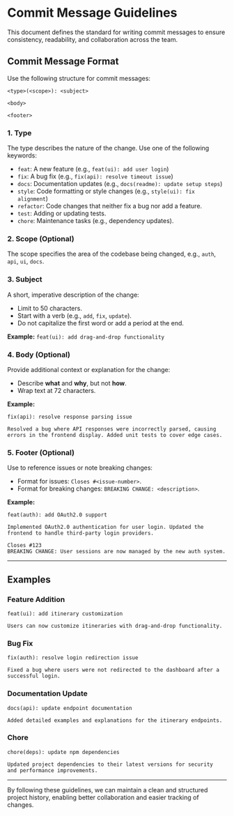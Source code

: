 # Commit Message Guidelines

This document defines the standard for writing commit messages to ensure consistency, readability, and collaboration across the team.

## Commit Message Format
Use the following structure for commit messages:

```
<type>(<scope>): <subject>

<body>

<footer>
```

### 1. **Type**
The type describes the nature of the change. Use one of the following keywords:

- `feat`: A new feature (e.g., `feat(ui): add user login`)
- `fix`: A bug fix (e.g., `fix(api): resolve timeout issue`)
- `docs`: Documentation updates (e.g., `docs(readme): update setup steps`)
- `style`: Code formatting or style changes (e.g., `style(ui): fix alignment`)
- `refactor`: Code changes that neither fix a bug nor add a feature.
- `test`: Adding or updating tests.
- `chore`: Maintenance tasks (e.g., dependency updates).

### 2. **Scope** (Optional)
The scope specifies the area of the codebase being changed, e.g., `auth`, `api`, `ui`, `docs`.

### 3. **Subject**
A short, imperative description of the change:
- Limit to 50 characters.
- Start with a verb (e.g., `add`, `fix`, `update`).
- Do not capitalize the first word or add a period at the end.

**Example:** `feat(ui): add drag-and-drop functionality`

### 4. **Body** (Optional)
Provide additional context or explanation for the change:
- Describe **what** and **why**, but not **how**.
- Wrap text at 72 characters.

**Example:**
```
fix(api): resolve response parsing issue

Resolved a bug where API responses were incorrectly parsed, causing
errors in the frontend display. Added unit tests to cover edge cases.
```

### 5. **Footer** (Optional)
Use to reference issues or note breaking changes:
- Format for issues: `Closes #<issue-number>`.
- Format for breaking changes: `BREAKING CHANGE: <description>`.

**Example:**
```
feat(auth): add OAuth2.0 support

Implemented OAuth2.0 authentication for user login. Updated the
frontend to handle third-party login providers.

Closes #123
BREAKING CHANGE: User sessions are now managed by the new auth system.
```

---

## Examples

### Feature Addition
```
feat(ui): add itinerary customization

Users can now customize itineraries with drag-and-drop functionality.
```

### Bug Fix
```
fix(auth): resolve login redirection issue

Fixed a bug where users were not redirected to the dashboard after a
successful login.
```

### Documentation Update
```
docs(api): update endpoint documentation

Added detailed examples and explanations for the itinerary endpoints.
```

### Chore
```
chore(deps): update npm dependencies

Updated project dependencies to their latest versions for security
and performance improvements.
```

---

By following these guidelines, we can maintain a clean and structured project history, enabling better collaboration and easier tracking of changes.
